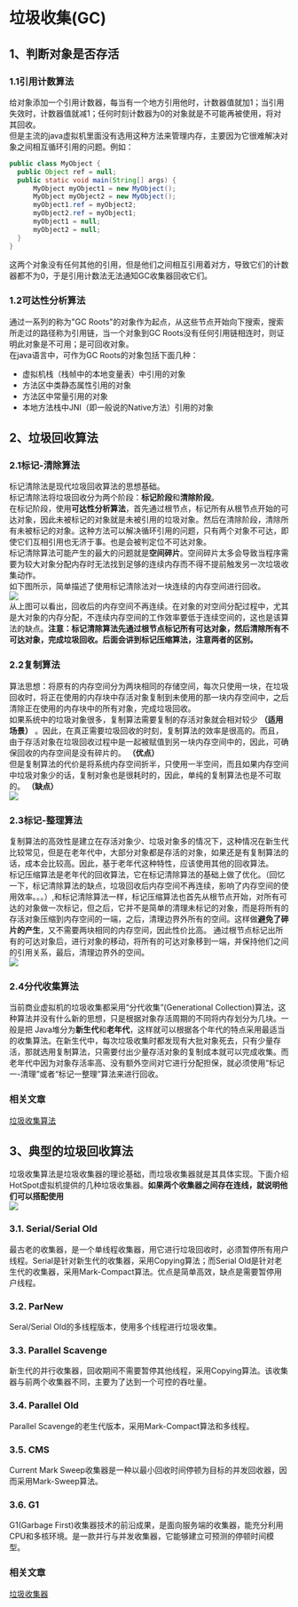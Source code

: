 # 垃圾收集(GC)
## 1、判断对象是否存活
### 1.1引用计数算法
  给对象添加一个引用计数器，每当有一个地方引用他时，计数器值就加1；当引用失效时，计数器值就减1；任何时刻计数器为0的对象就是不可能再被使用，将对其回收。<br>
  但是主流的java虚拟机里面没有选用这种方法来管理内存，主要因为它很难解决对象之间相互循环引用的问题。例如：<br>
  ```java
  public class MyObject {
    public Object ref = null;
    public static void main(String[] args) {
        MyObject myObject1 = new MyObject();
        MyObject myObject2 = new MyObject();
        myObject1.ref = myObject2;
        myObject2.ref = myObject1;
        myObject1 = null;
        myObject2 = null;
    }
  }
  ```
  这两个对象没有任何其他的引用，但是他们之间相互引用着对方，导致它们的计数器都不为0，于是引用计数法无法通知GC收集器回收它们。<br>
### 1.2可达性分析算法
  通过一系列的称为"GC Roots"的对象作为起点，从这些节点开始向下搜索，搜索所走过的路径称为引用链，当一个对象到GC Roots没有任何引用链相连时，则证明此对象是不可用；是可回收对象。<br>
  在java语言中，可作为GC Roots的对象包括下面几种：<br>
  * 虚拟机栈（栈帧中的本地变量表）中引用的对象
  * 方法区中类静态属性引用的对象
  * 方法区中常量引用的对象
  * 本地方法栈中JNI（即一般说的Native方法）引用的对象
## 2、垃圾回收算法
### 2.1标记-清除算法
  标记清除法是现代垃圾回收算法的思想基础。<br>
  标记清除法将垃圾回收分为两个阶段：**标记阶段**和**清除阶段**。<br>
  在标记阶段，使用**可达性分析算法**，首先通过根节点，标记所有从根节点开始的可达对象，因此未被标记的对象就是未被引用的垃圾对象。然后在清除阶段，清除所有未被标记的对象。这种方法可以解决循环引用的问题，只有两个对象不可达，即使它们互相引用也无济于事。也是会被判定位不可达对象。<br>
  标记清除算法可能产生的最大的问题就是**空间碎片**。空间碎片太多会导致当程序需要为较大对象分配内存时无法找到足够的连续内存而不得不提前触发另一次垃圾收集动作。<br>
  如下图所示，简单描述了使用标记清除法对一块连续的内存空间进行回收。<br>
![](https://images2015.cnblogs.com/blog/989246/201704/989246-20170406161514082-1220415753.jpg)<br>
  从上图可以看出，回收后的内存空间不再连续。在对象的对空间分配过程中，尤其是大对象的内存分配，不连续内存空间的工作效率要低于连续空间的，这也是该算法的缺点。**注意：标记清除算法先通过根节点标记所有可达对象，然后清除所有不可达对象，完成垃圾回收。后面会讲到标记压缩算法，注意两者的区别。**
### 2.2复制算法
  算法思想：将原有的内存空间分为两块相同的存储空间，每次只使用一块，在垃圾回收时，将正在使用的内存块中存活对象复制到未使用的那一块内存空间中，之后清除正在使用的内存块中的所有对象，完成垃圾回收。<br>
  如果系统中的垃圾对象很多，复制算法需要复制的存活对象就会相对较少 **（适用场景）** 。因此，在真正需要垃圾回收的时刻，复制算法的效率是很高的。而且，由于存活对象在垃圾回收过程中是一起被赋值到另一块内存空间中的，因此，可确保回收的内存空间是没有碎片的。 **（优点）**<br>
  但是复制算法的代价是将系统内存空间折半，只使用一半空间，而且如果内存空间中垃圾对象少的话，复制对象也是很耗时的，因此，单纯的复制算法也是不可取的。 **（缺点）**<br>
  ![](https://images2015.cnblogs.com/blog/989246/201704/989246-20170406162053957-592638524.jpg)
### 2.3标记-整理算法
  复制算法的高效性是建立在存活对象少、垃圾对象多的情况下，这种情况在新生代比较常见，但是在老年代中，大部分对象都是存活的对象，如果还是有复制算法的话，成本会比较高。因此，基于老年代这种特性，应该使用其他的回收算法。<br>
  标记压缩算法是老年代的回收算法，它在标记清除算法的基础上做了优化。（回忆一下，标记清除算法的缺点，垃圾回收后内存空间不再连续，影响了内存空间的使用效率。。。）,和标记清除算法一样，标记压缩算法也首先从根节点开始，对所有可达的对象做一次标记，但之后，它并不是简单的清理未标记的对象，而是将所有的存活对象压缩到内存空间的一端，之后，清理边界外所有的空间。这样做**避免了碎片的产生**，又不需要两块相同的内存空间，因此性价比高。
通过根节点标记出所有的可达对象后，进行对象的移动，将所有的可达对象移到一端，并保持他们之间的引用关系，最后，清理边界外的空间。<br>
![](https://images2015.cnblogs.com/blog/989246/201704/989246-20170406162848519-1635773526.jpg)
### 2.4分代收集算法
  当前商业虚拟机的垃圾收集都采用“分代收集”(Generational Collection)算法，这种算法并没有什么新的思想，只是根据对象存活周期的不同将内存划分为几块。一般是把 Java堆分为**新生代**和**老年代**，这样就可以根据各个年代的特点采用最适当的收集算法。在新生代中，每次垃圾收集时都发现有大批对象死去，只有少量存活，那就选用复制算法，只需要付出少量存活对象的复制成本就可以完成收集。而老年代中因为对象存活率高、没有额外空间对它进行分配担保，就必须使用“标记一-清理”或者“标记一整理”算法来进行回收。<br>
### 相关文章
[垃圾收集算法](https://blog.csdn.net/wen7280/article/details/54428387)
## 3、典型的垃圾回收算法
  垃圾收集算法是垃圾收集器的理论基础，而垃圾收集器就是其具体实现。下面介绍HotSpot虚拟机提供的几种垃圾收集器。**如果两个收集器之间存在连线，就说明他们可以搭配使用**<br>
  ![](https://images2018.cnblogs.com/blog/491706/201803/491706-20180306153700783-1725793368.png)
### 3.1. Serial/Serial Old
  最古老的收集器，是一个单线程收集器，用它进行垃圾回收时，必须暂停所有用户线程。Serial是针对新生代的收集器，采用Copying算法；而Serial Old是针对老生代的收集器，采用Mark-Compact算法。优点是简单高效，缺点是需要暂停用户线程。
### 3.2. ParNew
  Seral/Serial Old的多线程版本，使用多个线程进行垃圾收集。
### 3.3. Parallel Scavenge
  新生代的并行收集器，回收期间不需要暂停其他线程，采用Copying算法。该收集器与前两个收集器不同，主要为了达到一个可控的吞吐量。
### 3.4. Parallel Old
  Parallel Scavenge的老生代版本，采用Mark-Compact算法和多线程。
### 3.5. CMS
  Current Mark Sweep收集器是一种以最小回收时间停顿为目标的并发回收器，因而采用Mark-Sweep算法。
### 3.6. G1
  G1(Garbage First)收集器技术的前沿成果，是面向服务端的收集器，能充分利用CPU和多核环境。是一款并行与并发收集器，它能够建立可预测的停顿时间模型。
### 相关文章
  [垃圾收集器](https://blog.csdn.net/tjiyu/article/details/53983650)
